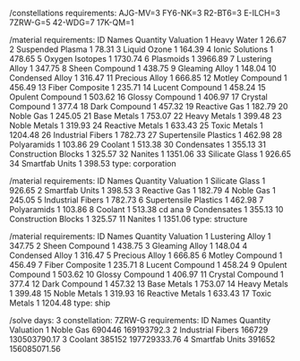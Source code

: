 /constellations requirements: AJG-MV=3 FY6-NK=3 R2-BT6=3 E-ILCH=3 7ZRW-G=5 42-WDG=7 17K-QM=1

/material requirements: ID Names Quantity Valuation 1 Heavy Water 1 26.67 2 Suspended Plasma 1 78.31 3 Liquid Ozone 1 164.39 4 Ionic Solutions 1 478.65 5 Oxygen Isotopes 1 1730.74 6 Plasmoids 1 3966.89 7 Lustering Alloy 1 347.75 8 Sheen Compound 1 438.75 9 Gleaming Alloy 1 148.04 10 Condensed Alloy 1 316.47 11 Precious Alloy 1 666.85 12 Motley Compound 1 456.49 13 Fiber Composite 1 235.71 14 Lucent Compound 1 458.24 15 Opulent Compound 1 503.62 16 Glossy Compound 1 406.97 17 Crystal Compound 1 377.4 18 Dark Compound 1 457.32 19 Reactive Gas 1 182.79 20 Noble Gas 1 245.05 21 Base Metals 1 753.07 22 Heavy Metals 1 399.48 23 Noble Metals 1 319.93 24 Reactive Metals 1 633.43 25 Toxic Metals 1 1204.48 26 Industrial Fibers 1 782.73 27 Supertensile Plastics 1 462.98 28 Polyaramids 1 103.86 29 Coolant 1 513.38 30 Condensates 1 355.13 31 Construction Blocks 1 325.57 32 Nanites 1 1351.06 33 Silicate Glass 1 926.65 34 Smartfab Units 1 398.53 type: corporation

/material requirements: ID	Names	Quantity	Valuation 
1	Silicate Glass	1	926.65 
2	Smartfab Units	1	398.53 
3	Reactive Gas	1	182.79 
4	Noble Gas	1	245.05 
5	Industrial Fibers	1	782.73 
6	Supertensile Plastics	1	462.98 
7	Polyaramids	1	103.86 
8	Coolant	1	513.38 cd ana
9	Condensates	1	355.13 
10	Construction Blocks	1	325.57 
11	Nanites	1	1351.06 
type: structure

/material requirements: ID	Names	Quantity	Valuation 
1	Lustering Alloy	1	347.75 
2	Sheen Compound	1	438.75 
3	Gleaming Alloy	1	148.04 
4	Condensed Alloy	1	316.47 
5	Precious Alloy	1	666.85 
6	Motley Compound	1	456.49 
7	Fiber Composite	1	235.71 
8	Lucent Compound	1	458.24 
9	Opulent Compound	1	503.62 
10	Glossy Compound	1	406.97 
11	Crystal Compound	1	377.4 
12	Dark Compound	1	457.32 
13	Base Metals	1	753.07 
14	Heavy Metals	1	399.48 
15	Noble Metals	1	319.93 
16	Reactive Metals	1	633.43 
17	Toxic Metals	1	1204.48 
 type: ship

 /solve days: 3 constellation: 7ZRW-G requirements: ID Names Quantity Valuation 1 Noble Gas 690446 169193792.3 2 Industrial Fibers 166729 130503790.17 3 Coolant 385152 197729333.76 4 Smartfab Units 391652 156085071.56